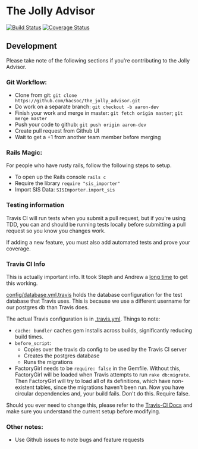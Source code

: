 # The Jolly Advisor

[![Build Status](https://travis-ci.org/hacsoc/the_jolly_advisor.svg?branch=master)](https://travis-ci.org/hacsoc/the_jolly_advisor)
[![Coverage Status](https://coveralls.io/repos/hacsoc/the_jolly_advisor/badge.svg?branch=master)](https://coveralls.io/r/hacsoc/the_jolly_advisor)

## Development

Please take note of the following sections if you're contributing to the Jolly Advisor.

### Git Workflow:
- Clone from git: `git clone https://github.com/hacsoc/the_jolly_advisor.git`
- Do work on a separate branch: `git checkout -b aaron-dev`
- Finish your work and merge in master: `git fetch origin master`; `git merge master`
- Push your code to github: `git push origin aaron-dev`
- Create pull request from Github UI
- Wait to get a +1 from another team member before merging

### Rails Magic:
For people who have rusty rails, follow the following steps to setup.

- To open up the Rails console `rails c`
- Require the library `require "sis_importer"`
- Import SIS Data: `SISImporter.import_sis`

### Testing information

Travis CI will run tests when you submit a pull request, but if you're using TDD, you can and should be running tests locally before submitting a pull request so you know you changes work.

If adding a new feature, you must also add automated tests and prove your coverage. 

### Travis CI Info

This is actually important info. It took Steph and Andrew a
[long time](https://twitter.com/andrew_mason1/status/589624768904744960) to
get this working.

[config/database.yml.travis](config/database.yml.travis) holds the database
configuration for the test database that Travis uses. This is because we use
a different username for our postgres db than Travis does.

The actual Travis configuration is in [.travis.yml](.travis.yml). Things to note:
* `cache: bundler` caches gem installs across builds, significantly reducing build times.
* `before_script`:
  * Copies over the travis db config to be used by the Travis CI server
  * Creates the postgres database
  * Runs the migrations
* FactoryGirl needs to be `require: false` in the Gemfile. Without this, FactoryGirl will
be loaded when Travis attempts to run `rake db:migrate`. Then FactoryGirl will try to load
all of its definitions, which have non-existent tables, since the migrations haven't been run.
Now you have circular dependencies and, your build fails. Don't do this. Require false.

Should you ever need to change this, please refer to the [Travis-CI Docs](http://docs.travis-ci.com/) and make sure you understand the current setup before modifying.

### Other notes:

- Use Github issues to note bugs and feature requests


